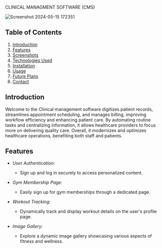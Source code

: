
 CLINICAL MANAGMENT SOFTWARE (CMS)


![Screenshot 2024-05-15 172351](https://github.com/shajahan-tk/CMS/assets/160703062/0159a95b-a530-4764-b9a6-4795cee6d402)

## Table of Contents
1. [Introduction](#introduction)
2. [Features](#features)
3. [Screenshots](#screenshots)
4. [Technologies Used](#technologies-used)
5. [Installation](#installation)
6. [Usage](#usage)
7. [Future Plans](#future-plans)
8. [Contact](#contact)

## Introduction

Welcome to the Clinical management software digitizes patient records, streamlines appointment scheduling, and manages billing, improving workflow efficiency and enhancing patient care. By automating routine tasks and centralizing information, it allows healthcare providers to focus more on delivering quality care. Overall, it modernizes and optimizes healthcare operations, benefiting both staff and patients.
## Features

- *User Authentication:*
  - Sign up and log in securely to access personalized content.
  
- *Gym Membership Page:*
  - Easily sign up for gym memberships through a dedicated page.

- *Workout Tracking:*
  - Dynamically track and display workout details on the user's profile page.

- *Image Gallery:*
  - Explore a dynamic image gallery showcasing various aspects of fitness and wellness.
